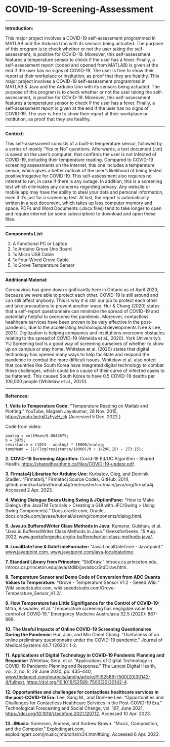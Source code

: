 # COVID-19-Screening-Assessment
_______________________________________________________________________________________________________________________________________________________________________
**Introduction:** 


This major project involves a COVID-19 self-assessment programmed in MATLAB and the Arduino Uno with its sensors being actuated. The purpose of this program is to check whether or not the user taking the self-assessment, is positive for COVID-19. Moreover, this self-assessment features a temperature sensor to check if the user has a fever. Finally, a self-assessment report (coded and opened from MATLAB) is given at the end if the user has no signs of COVID-19. The user is free to show their report at their workplace or institution, as proof that they are healthy.
This major project involves a COVID-19 self-assessment programmed in MATLAB & Java and the Arduino Uno with its sensors being actuated. The purpose of this program is to check whether or not the user taking the self-assessment, is positive for COVID-19. Moreover, this self-assessment features a temperature sensor to check if the user has a fever. Finally, a self-assessment report is given at the end if the user has no signs of COVID-19. The user is free to show their report at their workplace or institution, as proof that they are healthy.
_______________________________________________________________________________________________________________________________________________________________________
**Context:**


This self-assessment consists of a built-in temperature sensor, followed by a series of mostly “Yes or No” questions. Afterwards, a text document (.txt) is saved on the user’s computer, that confirms the user is not infected of COVID-19, including their temperature reading. Compared to COVID-19 screening assessments on the internet, this one includes a temperature sensor, which gives a better outlook of the user’s likelihood of being tested positive/negative for COVID-19. This self-assessment also requires no internet to run, in case if there is any outage. In addition, this is a screening test which eliminates any concerns regarding privacy. Any website or mobile app may have the ability to steal your data and personal information, even if it’s just for a screening test. At last, the report is automatically written in a text document, which takes up less computer memory and space. PDFs and Word Documents (.docx files) tend to take longer to open and require internet (or some subscription) to download and open these files.
_______________________________________________________________________________________________________________________________________________________________________
**Components List:**


1. A Functional PC or Laptop
2. 1x Arduino Grove Uno Board
3. 1x Micro USB Cable
4. 1x Four-Wired Grove Cable
5. 1x Grove Temperature Sensor 
_______________________________________________________________________________________________________________________________________________________________________
**Additional Material:**


Coronavirus has gone down significantly here in Ontario as of April 2023, because we were able to protect each other. COVID-19 is still around and can still affect anybody. This is why it is still our job to protect each other and take precautions to prevent another wave. Hur & Chang (2020) states that a self-report questionnaire can minimize the spread of COVID-19 and potentially helpful to overcome the pandemic. Moreover, contactless healthcare services have been proven to be very effective in the post-pandemic, due to the accelerating technological developments (Lee & Lee, 2021). Digitization is helping companies and institutions overcome obstacles relating to the spread of COVID-19 (Almeida et al., 2020). York University’s YU Screening tool is a good way of screening ourselves of whether to show up on campus or stay home. Whitelaw et al. (2020) states that digital technology has opened many ways to help facilitate and respond the pandemic to combat the more difficult issues. Whitelaw et al. also noted that countries like South Korea have integrated digital technology to combat these challenges, which could be a cause of their curve of infected cases to be flattened. This caused South Korea to have 0.5 COVID-19 deaths per 100,000 people (Whitelaw et al., 2020). 
_______________________________________________________________________________________________________________________________________________________________________
**Refrences:**


**1. Volts to Temperature Code:** “Temperature Reading on Matlab and Plotting.” YouTube, Magesh Jayakumar, 28 Nov. 2015, https://youtu.be/gjDzFyzH_ck (Accessed 5 Dec. 2022.)

Code from video:
```
analog = voltMean/0.0048875;
b = 3975;
resistance = (1023 - analog) * 10000/analog;
tempMean = (1/(log(resistance/10000)/b + 1/298.15) - 273.15);
```

**2. COVID-19 Screening Algorithm:** Covid-19 Ed/UC Algorithm - Shared Health. https://sharedhealthmb.ca/files/COVID-19-update.pdf. 

**3. Firmata4j Libraries for Arduino Uno:** Kurbatov, Oleg, and Dominik Stadler. “Firmata4j.” Firmata4j Source Codes, GitHub, 2014, github.com/kurbatov/firmata4j/tree/master/src/main/java/org/firmata4j. Accessed 2 Apr. 2023.

**4. Making Dialogue Boxes Using Swing & JOptionPane:** “How to Make Dialogs (the JavaTM Tutorials > Creating a GUI with JFC/Swing > Using Swing Components).” Docs.oracle.com, Oracle, docs.oracle.com/javase/tutorial/uiswing/components/dialog.html.

**5. Java.io.BufferedWriter Class Methods in Java:** Kumarar, Gulshan, et al. “Java.io.BufferedWriter Class Methods in Java.” GeeksforGeeks, 15 Aug. 2022, www.geeksforgeeks.org/io-bufferedwriter-class-methods-java/.

**6. LocalDateTime & DateTimeFormater:** “Java LocalDateTime - Javatpoint.” www.javatpoint.com, www.javatpoint.com/java-localdatetime.

**7. Standard Library from Princeton:** “StdDraw.” Introcs.cs.princeton.edu, introcs.cs.princeton.edu/java/stdlib/javadoc/StdDraw.html.

**8. Temperature Sensor and Demo Code of Conversion from ADC Quanta Values to Temperature:** “Grove - Temperature Sensor V1.2 - Seeed Wiki.” Wiki.seeedstudio.com, wiki.seeedstudio.com/Grove-Temperature_Sensor_V1.2/.

**9. How Temperature has Little Signifigance for the Control of COVID-19:** Mitra, Biswadev, et al. "Temperature screening has negligible value for control of COVID‐19." Emergency Medicine Australasia 32.5 (2020): 867-869.

**10. The Useful Impacts of Online COVID-19 Screening Questionaires During the Pandemic:** Hur, Jian, and Min Cheol Chang. "Usefulness of an online preliminary questionnaire under the COVID-19 pandemic." Journal of Medical Systems 44.7 (2020): 1-2.

**11. Applications of Digital Technology in COVID-19 Pandemic Planning and Response:** Whitelaw, Sera, et al. “Applications of Digital Technology in COVID-19 Pandemic Planning and Response.” The Lancet Digital Health, vol. 2, no. 8, 29 June 2020, pp. 435–440, www.thelancet.com/journals/landig/article/PIIS2589-7500(20)30142-4/fulltext, https://doi.org/10.1016/S2589-7500(20)30142-4.

**12. Opportunities and challenges for contactless healthcare services in the post-COVID-19 Era:** Lee, Sang M., and DonHee Lee. “Opportunities and Challenges for Contactless Healthcare Services in the Post-COVID-19 Era.” Technological Forecasting and Social Change, vol. 167, June 2021, https://doi.org/10.1016/j.techfore.2021.120712. Accessed 10 Apr. 2023.

**13. JMusic:** Sorensen, Andrew, and Andrew Brown. “Music, Composition, and the Computer.” Explodingart.com, explodingart.com/jmusic/jmtutorial/x34.html#bing. Accessed 6 Apr. 2023.
_______________________________________________________________________________________________________________________________________________________________________
